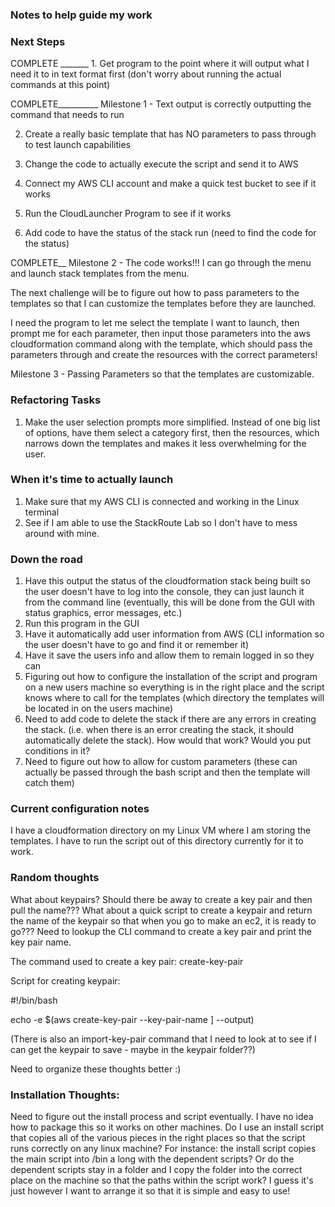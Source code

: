 ### Notes to help guide my work


### Next Steps
COMPLETE _______ 1. Get program to the point where it will output what I need it to in text format first (don't worry about running the actual commands at this point)

COMPLETE__________ Milestone 1 - Text output is correctly outputting the command that needs to run 

2. Create a really basic template that has NO parameters to pass through to test launch capabilities 

3. Change the code to actually execute the script and send it to AWS

4. Connect my AWS CLI account and make a quick test bucket to see if it works

5. Run the CloudLauncher Program to see if it works

6. Add code to have the status of the stack run (need to find the code for the status)

COMPLETE__ Milestone 2 - The code works!!! I can go through the menu and launch stack templates from the menu. 

The next challenge will be to figure out how to pass parameters to the templates so that I can customize the templates before they are launched. 

I need the program to let me select the template I want to launch, then prompt me for each parameter, then input those parameters into the aws cloudformation command along with the template, which should pass the parameters through and create the resources with the correct parameters! 


Milestone 3 - Passing Parameters so that the templates are customizable. 



### Refactoring Tasks 

1. Make the user selection prompts more simplified. Instead of one big list of options, have them select a category first, then the resources, which narrows down the templates
and makes it less overwhelming for the user.



### When it's time to actually launch
1. Make sure that my AWS CLI is connected and working in the Linux terminal
2. See if I am able to use the StackRoute Lab so I don't have to mess around with mine. 


### Down the road
1. Have this output the status of the cloudformation stack being built so the user doesn't have to log into the console, they can just launch it from the command line (eventually,
this will be done from the GUI with status graphics, error messages, etc.)
2. Run this program in the GUI
3. Have it automatically add user information from AWS (CLI information so the user doesn't have to go and find it or remember it)
4. Have it save the users info and allow them to remain logged in so they can 
5. Figuring out how to configure the installation of the script and program on a new users machine so everything is in the right place and the script knows where to call for the templates (which directory the templates will be located in on the users machine) 
6. Need to add code to delete the stack if there are any errors in creating the stack. (i.e. when there is an error creating the stack, it should automatically delete the stack). How would that work? Would you put conditions in it? 
7. Need to figure out how to allow for custom parameters (these can actually be passed through the bash script and then the template will catch them)






### Current configuration notes

I have a cloudformation directory on my Linux VM where I am storing the templates. I have to run the script out of this directory currently for it to work.


### Random thoughts

What about keypairs? Should there be away to create a key pair and then pull the name??? What about a quick script to create a keypair and return the name of the keypair so that when you go to make an ec2, it is ready to go??? Need to lookup the CLI command to create a key pair and print the key pair name. 

The command used to create a key pair: create-key-pair 

Script for creating keypair: 

#!/bin/bash

echo -e $(aws create-key-pair --key-pair-name <keyname>] --output) 
  
  (There is also an import-key-pair command that I need to look at to see if I can get the keypair to save - maybe in the keypair folder??)
 
 



Need to organize these thoughts better :) 



### Installation Thoughts:

Need to figure out the install process and script eventually. I have no idea how to package this so it works on other machines. 
Do I use an install script that copies all of the various pieces in the right places so that the script runs correctly on any linux machine? 
For instance: the install script copies the main script into /bin a long with the dependent scripts? Or do the dependent scripts stay in a folder and I copy the folder into 
the correct place on the machine so that the paths within the script work? I guess it's just however I want to arrange it so that it is simple and easy to use! 

